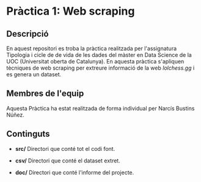 # Pràctica 1: Web scraping

## Descripció
En aquest repositori es troba la pràctica realitzada per l'assignatura Tipologia i cicle de de vida de les dades del màster en Data Science de la UOC (Universitat oberta de Catalunya). En aquesta pràctica s'apliquen tècniques de web scraping per extreure informació de la web _lolchess.gg_ i es genera un dataset.

## Membres de l'equip

Aquesta Pràctica ha estat realitzada de forma individual per Narcís Bustins Núñez.

## Continguts

* **src/** Directori que conté tot el codi font.

* **csv/** Directori que conté el dataset extret.

* **doc/** Directori que conté l'informe del projecte.

